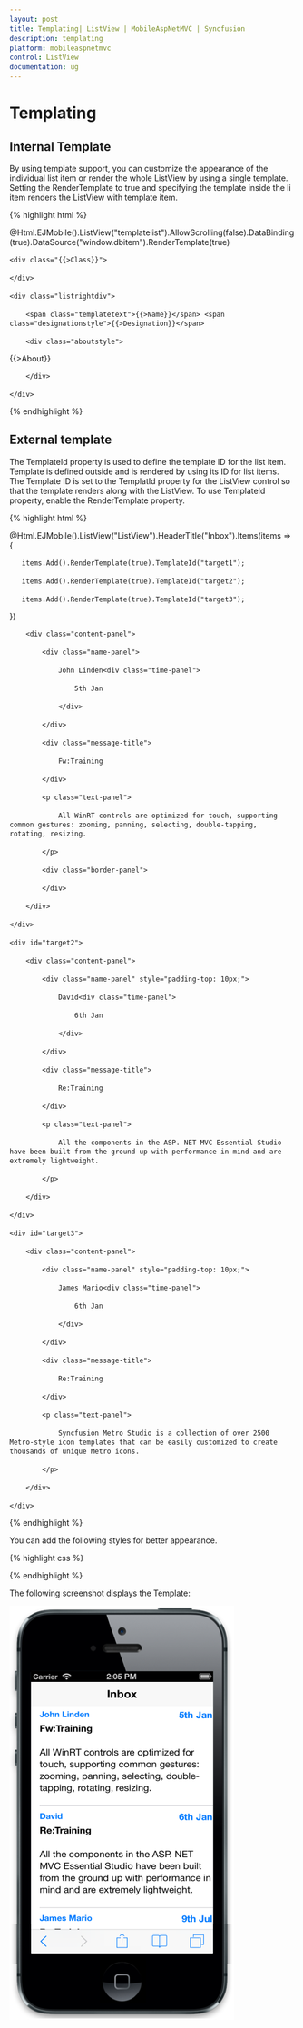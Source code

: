 ```yaml
---
layout: post
title: Templating| ListView | MobileAspNetMVC | Syncfusion
description: templating
platform: mobileaspnetmvc
control: ListView
documentation: ug
---
```


# Templating

## Internal Template

By using template support, you can customize the appearance of the individual list item or render the whole ListView by using a single template. Setting the RenderTemplate to true and specifying the template inside the li item renders the ListView with template item.

{% highlight html %}

@Html.EJMobile().ListView("templatelist").AllowScrolling(false).DataBinding(true).DataSource("window.dbitem").RenderTemplate(true)

<div class="cont-bg">

    <div class="{{>Class}}">

    </div>

    <div class="listrightdiv">

        <span class="templatetext">{{>Name}}</span> <span class="designationstyle">{{>Designation}}</span>

        <div class="aboutstyle">

{{>About}}

        </div>

    </div>

</div>

{% endhighlight %}

## External template

The TemplateId property is used to define the template ID for the list item. Template is defined outside and is rendered by using its ID for list items. The Template ID is set to the TemplatId property for the ListView control so that the template renders along with the ListView. To use TemplateId property, enable the RenderTemplate property.

{% highlight html %}

@Html.EJMobile().ListView("ListView").HeaderTitle("Inbox").Items(items => {

       items.Add().RenderTemplate(true).TemplateId("target1");

       items.Add().RenderTemplate(true).TemplateId("target2");

       items.Add().RenderTemplate(true).TemplateId("target3");

   })

<div id="target1">

        <div class="content-panel">

            <div class="name-panel">

                John Linden<div class="time-panel">

                    5th Jan

                </div>

            </div>

            <div class="message-title">

                Fw:Training

            </div>

            <p class="text-panel">

                All WinRT controls are optimized for touch, supporting common gestures: zooming, panning, selecting, double-tapping, rotating, resizing.

            </p>

            <div class="border-panel">

            </div>

        </div>

    </div>

    <div id="target2">

        <div class="content-panel">

            <div class="name-panel" style="padding-top: 10px;">

                David<div class="time-panel">

                    6th Jan

                </div>

            </div>

            <div class="message-title">

                Re:Training

            </div>

            <p class="text-panel">

                All the components in the ASP. NET MVC Essential Studio have been built from the ground up with performance in mind and are extremely lightweight.

            </p>

        </div>

    </div>

    <div id="target3">

        <div class="content-panel">

            <div class="name-panel" style="padding-top: 10px;">

                James Mario<div class="time-panel">

                    6th Jan

                </div>

            </div>

            <div class="message-title">

                Re:Training

            </div>

            <p class="text-panel">

                Syncfusion Metro Studio is a collection of over 2500 Metro-style icon templates that can be easily customized to create thousands of unique Metro icons.

            </p>

        </div>

    </div>
	
{% endhighlight %}

You can add the following styles for better appearance.

{% highlight css %}

<style>



        .appview .e-m-android .name-panel, .appview .e-m-android .time-panel {

            color: #4DA6C4;

        }



        .appview .e-m-flat .name-panel, .appview .e-m-flat .time-panel {

            color: #F48B22;

        }



        .appview .time-panel {

            float: right;

            color: #007AFF;

            font-weight: bold;

        }



        .appview .content-panel {

            font-size: 14px;

        }



        .appview .name-panel {

            font-size: 15px;

            font-weight: bold;

            color: #007AFF;

            padding-bottom: 5px;

        }



        .appview .message-title {

            font-weight: bold;

            padding-bottom: 5px;

        }



        .appview .text-panel {

            padding-bottom: 5px;

            padding-top: 5px;

        }

    </style>

{% endhighlight %}

The following screenshot displays the Template:

![C:/Users/vincentxavier/Desktop/Work/Documentation/Complete Doc/ListBox/images/ios7_18.png](Templating_images/Templating_img1.png)



